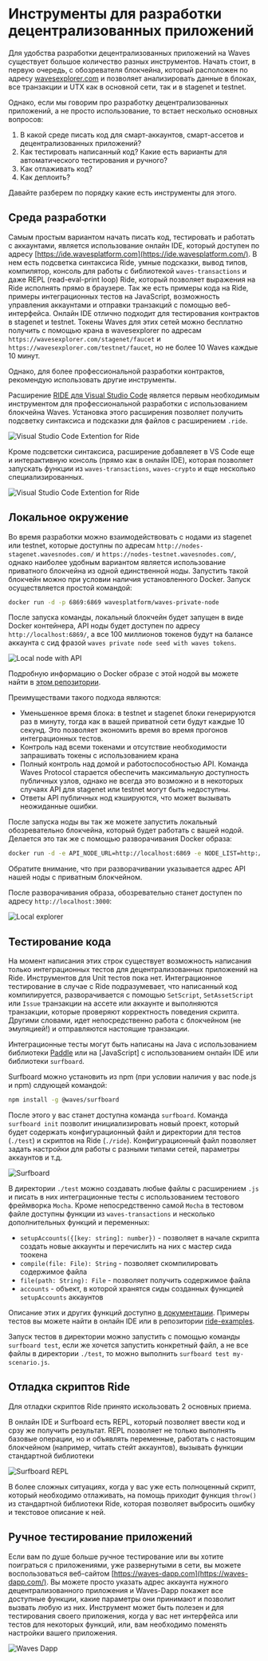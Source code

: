 # Инструменты для разработки децентрализованных приложений

Для удобства разработки децентрализованных приложений на Waves существует большое количество разных инструментов. Начать стоит, в первую очередь, с обозревателя блокчейна, который расположен по адресу [wavesexplorer.com](https://wavesexplorer.com) и позволяет анализировать данные в блоках, все транзакции и UTX как в основной сети, так и в stagenet и testnet.

Однако, если мы говорим про разработку децентрализованных приложений, а не просто использование, то встает несколько основных вопросов:

1. В какой среде писать код для смарт-аккаунтов, смарт-ассетов и децентрализованных приложений?
2. Как тестировать написанный код? Какие есть варианты для автоматического тестирования и ручного?
3. Как отлаживать код?
4. Как деплоить?

Давайте разберем по порядку какие есть инструменты для этого.

## Среда разработки

Самым простым вариантом начать писать код, тестировать и работать с аккаунтами, является использование онлайн IDE, который доступен по адресу [https://ide.wavesplatform.com](https://ide.wavesplatform.com/). В нем есть подсветка синтаксиса Ride, умные подсказки, вывод типов, компилятор, консоль для работы с библиотекой `waves-transactions` и даже REPL (read-eval-print loop) Ride, который позволяет выражения на Ride исполнять прямо в браузере. Так же есть примеры кода на Ride, примеры интеграционных тестов на JavaScript, возможность управления аккаунтами и отправки транзакций с помощью веб-интерфейса. Онлайн IDE отлично подходит для тестирования контрактов в stagenet и testnet. Токены Waves для этих сетей можно бесплатно получить с помощью крана в wavesexplorer по адресам `https://wavesexplorer.com/stagenet/faucet` и `https://wavesexplorer.com/testnet/faucet`, но не более 10 Waves каждые 10 минут.

Однако, для более профессиональной разработки контрактов, рекомендую использовать другие инструменты.

Расширение [RIDE для Visual Studio Code](https://marketplace.visualstudio.com/items?itemName=wavesplatform.waves-ride) является первым необходимым инструментом для профессиональной разработки с использованием блокчейна Waves. Установка этого расширения позволяет получить подсветку синтаксиса и подсказки для файлов с расширением `.ride`.

![Visual Studio Code Extention for Ride](../../assets/6-4-0-vs-code-ext-in-store.png "Visual Studio Code Extention for Ride")


Кроме подсветски синтаксиса, расширение добавлеяет в VS Сode еще и интерактивную консоль (прямо как в онлайн IDE), которая позволяет запускать функции из `waves-transactions`, `waves-crypto` и еще несколько специализированных.

![Visual Studio Code Extention for Ride](../../assets/6-4-1-vc-code-ext.png "Visual Studio Code Extention for Ride")

## Локальное окружение

Во время разработки можно взаимодействовать с нодами из stagenet или testnet, которые доступны по адресам `http://nodes-stagenet.wavesnodes.com/` и `https://nodes-testnet.wavesnodes.com/`, однако наиболее удобным вариантом является использование приватного блокчейна из одной единственной ноды. 
Запустить такой блокчейн можно при условии наличия установленного Docker. Запуск осуществляется простой командой:

```bash
docker run -d -p 6869:6869 wavesplatform/waves-private-node
```

После запуска команды, локальный блокчейн будет запущен в виде Docker контейнера, API ноды будет доступен по адресу `http://localhost:6869/`, а все 100 миллионов токенов будут на балансе аккаунта с сид фразой `waves private node seed with waves tokens`.

![Local node with API](../../assets/6-4-2-local-node.png "Local node with API")

Подробную информацию о Docker образе с этой нодой вы можете найти в [этом репозитории](https://github.com/wavesplatform/private-node-docker-image).

Преимуществами такого подхода являются:

- Уменьшенное время блока: в testnet и stagenet блоки генерируются раз в минуту, тогда как в вашей приватной сети будут каждые 10 секунд. Это позволяет экономить время во время прогонов интеграционных тестов.
- Контроль над всеми токенами и отсутствие необходимости запрашивать токены с использованием крана
- Полный контроль над домой и работоспособностью API. Команда Waves Protocol старается обеспечить максимальную доступность публичных узлов, однако не всегда это возможно и в некоторых случаях API для stagenet или testnet могут быть недоступны.
- Ответы API публичных нод кэшируются, что может вызывать неожиданные ошибки.

После запуска ноды вы так же можете запустить локальный обозревательно блокчейна, который будет работать с вашей нодой. Делается это так же с помощью разворачивания Docker образа:

```bash
docker run -d -e API_NODE_URL=http://localhost:6869 -e NODE_LIST=http://localhost:6869 -p 3000:8080 wavesplatform/explorer
```

Обратите внимание, что при разворачивании указывается адрес API нашей ноды с приватным блокчейном.

После разворачивания образа, обозревательно станет доступен по адресу `http://localhost:3000`:

![Local explorer](../../assets/6-4-3-local-explorer.png "Local explorer")

## Тестирование кода

На момент написания этих строк существует возможность написания только интеграционных тестов для децентрализованных приложений на Ride. Инструментов для Unit тестов пока нет. Интеграционное тестирование в случае с Ride подразумевает, что написанный код компилируется, разворачивается с помощью `SetScript`, `SetAssetScript` или `Issue` транзакции на ассете или аккаунте и выполняются транзакции, которые проверяют корректность поведения скрипта. Другими словами, идет непосредственно работа с блокчейном (не эмуляцией!) и отправляются настоящие транзакции.

Интеграционные тесты могут быть написаны на Java с использованием библиотеки [Paddle](https://github.com/msmolyakov/paddle) или на [JavaScript] с использованием онлайн IDE или библиотеки `surfboard`.

Surfboard можно установить из npm (при условии наличия у вас node.js и npm) слдующей командой:

```bash
npm install -g @waves/surfboard
```

После этого у вас станет доступна команда `surfboard`. Команда `surfboard init` позволит инициализировать новый проект, который будет содержать конфигурационный файл и директории для тестов (`./test`) и скриптов на Ride (`./ride`). Конфигурационный файл позволяет задать настройки для работы с разными типами сетей, параметры аккаунтов и т.д.

![Surfboard](../../assets/6-4-4-surfboard.png "Surfboard")

В директории `./test` можно создавать любые файлы с расширением `.js` и писать в них интеграционные тесты с использованием тестового фреймворка `Mocha`. Кроме непосредственно самой `Mocha` в тестовом файле доступны функции из `waves-transactions` и несколько дополнительных функций и переменных:

- `setupAccounts({[key: string]: number})` - позволяет в начале скрипта создать новые аккаунты и перечислить на них с мастер сида тоокена
- `compile(file: File): String` - позволяет скомпилировать содержимое файла
- `file(path: String): File` - позволяет получить содержимое файла
- `accounts` - объект, в которой хранятся сиды созданных функцией `setupAccounts` аккаунтов

Описание этих и других функций доступно [в документации](https://wavesplatform.github.io/js-test-env/globals.html). Примеры тестов вы можете найти в онлайн IDE или в репозитории [ride-examples](https://github.com/wavesplatform/ride-examples).

Запуск тестов в директории можно запустить с помощью команды `surfboard test`, если же хочется запустить конкретный файл, а не все файлы в директории `./test`, то можно выполнить `surfboard test my-scenario.js`.

## Отладка скриптов Ride

Для отладки скриптов Ride принято искользовать 2 основных приема.

В онлайн IDE и Surfboard есть REPL, который позволяет ввести код и срзу же получить результат. REPL позволяет не только выполнять базовые операции, но и объявлять переменные, работать с настоящим блокчейном (например, читать стейт аккаунтов), вызывать функции стандартной библиотеки

![Surfboard REPL](../../assets/6-4-5-surfboard-repl.png "Surfboard REPL")

В более сложных ситуациях, когда у вас уже есть полноценный скрипт, который необходимо отлаживать, на помощь приходит функция `throw()` из стандартной библиотеки Ride, которая позволяет выбросить ошибку и текстовое описание к ней.

## Ручное тестирование приложений

Если вам по душе больше ручное тестирование или вы хотите поиграться с приложениями, уже развернутыми в сети, вы можете воспользоваться веб-сайтом [https://waves-dapp.com](https://waves-dapp.com/). Вы можете просто указать адрес аккаунта нужного децентрализованного приложения и Waves-Dapp покажет все доступные функции, какие параметры они принимают и позволит вызвать любую из них. Инструмент может быть полезен и для тестирования своего приложения, когда у вас нет интерфейса или тестов для некоторых функций, или, вам необходимо поменять настройки вашего приложения.

![Waves Dapp](../../assets/6-4-6-waves-dapp.png "Waves dapp")